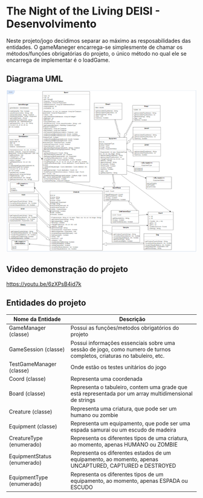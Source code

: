 # The Night of the Living DEISI - Desenvolvimento

Neste projeto/jogo decidimos separar ao máximo as resposabilidades das entidades. O gameManeger encarrega-se simplesmente de chamar os métodos/funçóes obrigatórias do projeto, o único método no qual ele se encarrega de implementar é o loadGame.

## Diagrama UML

![](diagrama.PNG?raw=true "Diagrama UML")

## Video demonstração do projeto
https://youtu.be/6zXPsB4id7k

## Entidades do projeto

| Nome da Entidade | Descrição |
| ------ | ------ |
| GameManager (classe) | Possui as funções/metodos obrigatórios do projeto |
| GameSession (classe) | Possui informações essenciais sobre uma sessão de jogo, como numero de turnos completos, criaturas no tabuleiro, etc. |
| TestGameManager (classe) | Onde estão os testes unitários do jogo |
| Coord (classe) | Representa uma coordenada |
| Board (classe) | Representa o tabuleiro, contem uma grade que está representada por um array multidimensional de strings |
| Creature (classe) | Representa uma criatura, que pode ser um humano ou zombie |
| Equipment (classe) | Representa um equipamento, que pode ser uma espada samurai ou um escudo de madeira |
| CreatureType (enumerado) | Representa os diferentes tipos de uma criatura, ao momento, apenas HUMANO ou ZOMBIE |
| EquipmentStatus (enumerado) | Representa os diferentes estados de um equipamento, ao momento, apenas UNCAPTURED, CAPTURED e DESTROYED |
| EquipmentType (enumerado) | Representa os diferentes tipos de um equipamento, ao momento, apenas ESPADA ou ESCUDO |
